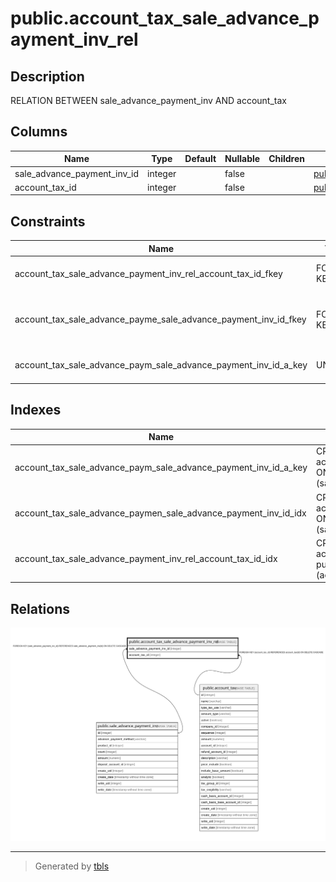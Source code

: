 # public.account_tax_sale_advance_payment_inv_rel

## Description

RELATION BETWEEN sale_advance_payment_inv AND account_tax

## Columns

| Name | Type | Default | Nullable | Children | Parents | Comment |
| ---- | ---- | ------- | -------- | -------- | ------- | ------- |
| sale_advance_payment_inv_id | integer |  | false |  | [public.sale_advance_payment_inv](public.sale_advance_payment_inv.md) |  |
| account_tax_id | integer |  | false |  | [public.account_tax](public.account_tax.md) |  |

## Constraints

| Name | Type | Definition |
| ---- | ---- | ---------- |
| account_tax_sale_advance_payment_inv_rel_account_tax_id_fkey | FOREIGN KEY | FOREIGN KEY (account_tax_id) REFERENCES account_tax(id) ON DELETE CASCADE |
| account_tax_sale_advance_payme_sale_advance_payment_inv_id_fkey | FOREIGN KEY | FOREIGN KEY (sale_advance_payment_inv_id) REFERENCES sale_advance_payment_inv(id) ON DELETE CASCADE |
| account_tax_sale_advance_paym_sale_advance_payment_inv_id_a_key | UNIQUE | UNIQUE (sale_advance_payment_inv_id, account_tax_id) |

## Indexes

| Name | Definition |
| ---- | ---------- |
| account_tax_sale_advance_paym_sale_advance_payment_inv_id_a_key | CREATE UNIQUE INDEX account_tax_sale_advance_paym_sale_advance_payment_inv_id_a_key ON public.account_tax_sale_advance_payment_inv_rel USING btree (sale_advance_payment_inv_id, account_tax_id) |
| account_tax_sale_advance_paymen_sale_advance_payment_inv_id_idx | CREATE INDEX account_tax_sale_advance_paymen_sale_advance_payment_inv_id_idx ON public.account_tax_sale_advance_payment_inv_rel USING btree (sale_advance_payment_inv_id) |
| account_tax_sale_advance_payment_inv_rel_account_tax_id_idx | CREATE INDEX account_tax_sale_advance_payment_inv_rel_account_tax_id_idx ON public.account_tax_sale_advance_payment_inv_rel USING btree (account_tax_id) |

## Relations

![er](public.account_tax_sale_advance_payment_inv_rel.svg)

---

> Generated by [tbls](https://github.com/k1LoW/tbls)
